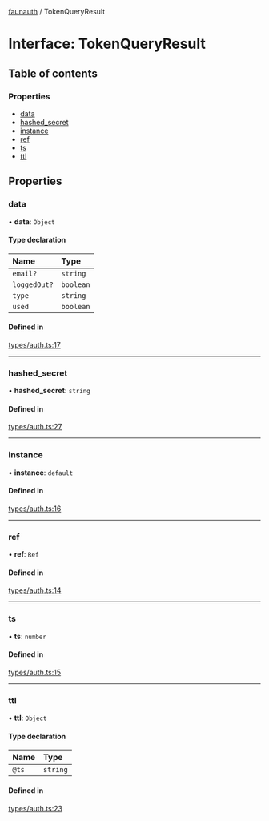 [faunauth](../index.md) / TokenQueryResult

# Interface: TokenQueryResult

## Table of contents

### Properties

- [data](TokenQueryResult.md#data)
- [hashed\_secret](TokenQueryResult.md#hashed_secret)
- [instance](TokenQueryResult.md#instance)
- [ref](TokenQueryResult.md#ref)
- [ts](TokenQueryResult.md#ts)
- [ttl](TokenQueryResult.md#ttl)

## Properties

### data

• **data**: `Object`

#### Type declaration

| Name | Type |
| :------ | :------ |
| `email?` | `string` |
| `loggedOut?` | `boolean` |
| `type` | `string` |
| `used` | `boolean` |

#### Defined in

[types/auth.ts:17](https://github.com/alexnitta/faunauth/blob/86ceabe/src/types/auth.ts#L17)

___

### hashed\_secret

• **hashed\_secret**: `string`

#### Defined in

[types/auth.ts:27](https://github.com/alexnitta/faunauth/blob/86ceabe/src/types/auth.ts#L27)

___

### instance

• **instance**: `default`

#### Defined in

[types/auth.ts:16](https://github.com/alexnitta/faunauth/blob/86ceabe/src/types/auth.ts#L16)

___

### ref

• **ref**: `Ref`

#### Defined in

[types/auth.ts:14](https://github.com/alexnitta/faunauth/blob/86ceabe/src/types/auth.ts#L14)

___

### ts

• **ts**: `number`

#### Defined in

[types/auth.ts:15](https://github.com/alexnitta/faunauth/blob/86ceabe/src/types/auth.ts#L15)

___

### ttl

• **ttl**: `Object`

#### Type declaration

| Name | Type |
| :------ | :------ |
| `@ts` | `string` |

#### Defined in

[types/auth.ts:23](https://github.com/alexnitta/faunauth/blob/86ceabe/src/types/auth.ts#L23)
